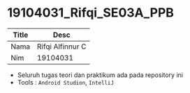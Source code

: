 # 19104031_Rifqi_SE03A_PPB

| Title | Desc |
| ----- | ---- |
| Nama | Rifqi Alfinnur C |
| Nim | 19104031 |

- Seluruh tugas teori dan praktikum ada pada repository ini
- Tools : `Android Studion`, `IntelliJ`
